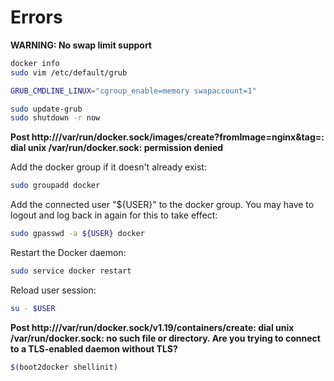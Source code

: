# Errors

**WARNING: No swap limit support**

```bash
docker info
sudo vim /etc/default/grub

GRUB_CMDLINE_LINUX="cgroup_enable=memory swapaccount=1"

sudo update-grub
sudo shutdown -r now
```

**Post http:///var/run/docker.sock/images/create?fromImage=nginx&tag=: dial unix /var/run/docker.sock: permission denied**

Add the docker group if it doesn't already exist:

```bash
sudo groupadd docker
```

Add the connected user "${USER}" to the docker group. You may have to logout and log back in again for this to take effect:

```bash
sudo gpasswd -a ${USER} docker
```

Restart the Docker daemon:

```bash
sudo service docker restart
```

Reload user session:

```bash
su - $USER
```

**Post http:///var/run/docker.sock/v1.19/containers/create: dial unix /var/run/docker.sock: no such file or directory. Are you trying to connect to a TLS-enabled daemon without TLS?**

```bash
$(boot2docker shellinit)
```
